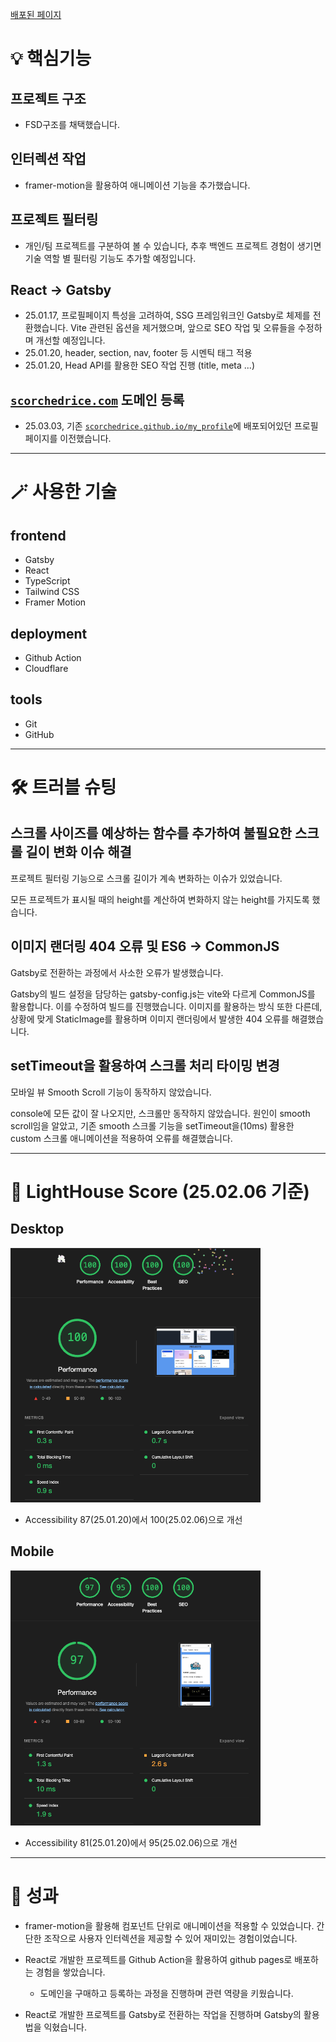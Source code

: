 [배포된 페이지](https://scorchedrice.com)

# 💡 핵심기능
## 프로젝트 구조
- FSD구조를 채택했습니다.

## 인터렉션 작업
- framer-motion을 활용하여 애니메이션 기능을 추가했습니다.

## 프로젝트 필터링
- 개인/팀 프로젝트를 구분하여 볼 수 있습니다, 추후 백엔드 프로젝트 경험이 생기면 기술 역할 별 필터링 기능도 추가할 예정입니다.

## React → Gatsby
- 25.01.17, 프로필페이지 특성을 고려하여, SSG 프레임워크인 Gatsby로 체제를 전환했습니다. Vite 관련된 옵션을 제거했으며, 앞으로 SEO 작업 및 오류들을 수정하며 개선할 예정입니다.
- 25.01.20, header, section, nav, footer 등 시멘틱 태그 적용
- 25.01.20, Head API를 활용한 SEO 작업 진행 (title, meta ...)

## [`scorchedrice.com`](https://scorchedrice.com) 도메인 등록
- 25.03.03, 기존 [`scorchedrice.github.io/my_profile`](https://scorchedrice.github.io/my_profile)에 배포되어있던 프로필 페이지를 이전했습니다.

---

# 🪄 사용한 기술
## frontend
- Gatsby
- React
- TypeScript
- Tailwind CSS
- Framer Motion
## deployment
- Github Action
- Cloudflare
## tools
- Git
- GitHub

---

# 🛠️ 트러블 슈팅
## 스크롤 사이즈를 예상하는 함수를 추가하여 불필요한 스크롤 길이 변화 이슈 해결

프로젝트 필터링 기능으로 스크롤 길이가 계속 변화하는 이슈가 있었습니다.

모든 프로젝트가 표시될 때의 height를 계산하여 변화하지 않는 height를 가지도록 했습니다.

## 이미지 랜더링 404 오류 및 ES6 → CommonJS

Gatsby로 전환하는 과정에서 사소한 오류가 발생했습니다.

Gatsby의 빌드 설정을 담당하는 gatsby-config.js는 vite와 다르게 CommonJS를 활용합니다. 이를 수정하여 빌드를 진행했습니다. 이미지를 활용하는 방식 또한 다른데, 상황에 맞게 StaticImage를 활용하며 이미지 랜더링에서 발생한 404 오류를 해결했습니다.

## setTimeout을 활용하여 스크롤 처리 타이밍 변경

모바일 뷰 Smooth Scroll 기능이 동작하지 않았습니다.

console에 모든 값이 잘 나오지만, 스크롤만 동작하지 않았습니다. 원인이 smooth scroll임을 알았고, 기존 smooth 스크롤 기능을 setTimeout을(10ms) 활용한 custom 스크롤 애니메이션을 적용하여 오류를 해결했습니다.

---

# 🚀 LightHouse Score (25.02.06 기준)

## Desktop
<img src="./lightHouseScore/250206/profile_desktop_lighthouse.png" alt="desktop_lighthouse" width="400px">

- Accessibility 87(25.01.20)에서 100(25.02.06)으로 개선

## Mobile
<img src="./lightHouseScore/250206/profile_mobile_lighthouse.png" alt="mobile_lighthouse" width="400px">

- Accessibility 81(25.01.20)에서 95(25.02.06)으로 개선

---

# 🎯 성과
- framer-motion을 활용해 컴포넌트 단위로 애니메이션을 적용할 수 있었습니다. 간단한 조작으로 사용자 인터렉션을 제공할 수 있어 재미있는 경험이었습니다.

- React로 개발한 프로젝트를 Github Action을 활용하여 github pages로 배포하는 경험을 쌓았습니다.
  - 도메인을 구매하고 등록하는 과정을 진행하며 관련 역량을 키웠습니다.

- React로 개발한 프로젝트를 Gatsby로 전환하는 작업을 진행하며 Gatsby의 활용법을 익혔습니다.
